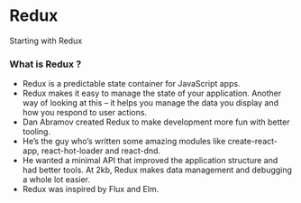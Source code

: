 # Redux

Starting with Redux

### What is Redux ?

- Redux is a predictable state container for JavaScript apps.
- Redux makes it easy to manage the state of your application. Another way of looking at this – it helps you manage the data you display and how you respond to user actions.
- Dan Abramov created Redux to make development more fun with better tooling.
- He’s the guy who’s written some amazing modules like create-react-app, react-hot-loader and react-dnd.
- He wanted a minimal API that improved the application structure and had better tools. At 2kb, Redux makes data management and debugging a whole lot easier.
- Redux was inspired by Flux and Elm.
